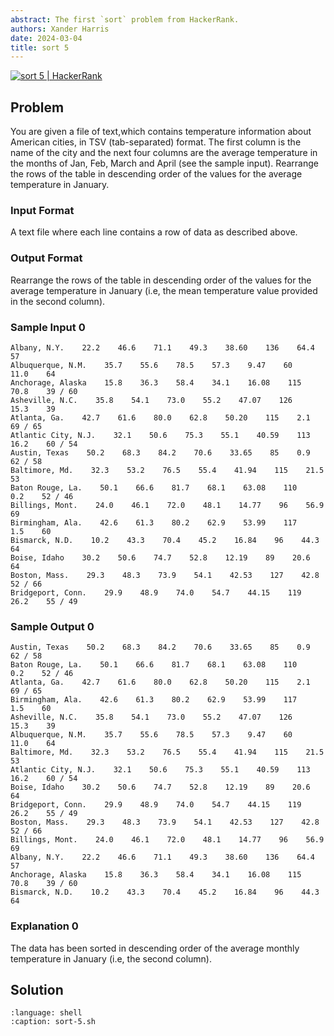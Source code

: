 ```yaml
---
abstract: The first `sort` problem from HackerRank.
authors: Xander Harris
date: 2024-03-04
title: sort 5
---
```


[![sort 5 | HackerRank](https://img.shields.io/badge/HackerRank-green?style=for-the-badge&logo=hackerrank&label=sort%205)](https://www.hackerrank.com/challenges/text-processing-sort-5)

## Problem

You are given a file of text,which contains temperature information about American cities, in TSV (tab-separated) format. The first column is the name of the city and the next four columns are the average temperature in the months of Jan, Feb, March and April (see the sample input). Rearrange the rows of the table in descending order of the values for the average temperature in January.

### Input Format

A text file where each line contains a row of data as described above.

### Output Format

Rearrange the rows of the table in descending order of the values for the average temperature in January (i.e, the mean temperature value provided in the second column).

### Sample Input 0

```{code-block} shell
Albany, N.Y.    22.2    46.6    71.1    49.3    38.60    136    64.4    57
Albuquerque, N.M.    35.7    55.6    78.5    57.3    9.47    60    11.0    64
Anchorage, Alaska    15.8    36.3    58.4    34.1    16.08    115    70.8    39 / 60
Asheville, N.C.    35.8    54.1    73.0    55.2    47.07    126    15.3    39
Atlanta, Ga.    42.7    61.6    80.0    62.8    50.20    115    2.1    69 / 65
Atlantic City, N.J.    32.1    50.6    75.3    55.1    40.59    113    16.2    60 / 54
Austin, Texas    50.2    68.3    84.2    70.6    33.65    85    0.9    62 / 58
Baltimore, Md.    32.3    53.2    76.5    55.4    41.94    115    21.5    53
Baton Rouge, La.    50.1    66.6    81.7    68.1    63.08    110    0.2    52 / 46
Billings, Mont.    24.0    46.1    72.0    48.1    14.77    96    56.9    69
Birmingham, Ala.    42.6    61.3    80.2    62.9    53.99    117    1.5    60
Bismarck, N.D.    10.2    43.3    70.4    45.2    16.84    96    44.3    64
Boise, Idaho    30.2    50.6    74.7    52.8    12.19    89    20.6    64
Boston, Mass.    29.3    48.3    73.9    54.1    42.53    127    42.8    52 / 66
Bridgeport, Conn.    29.9    48.9    74.0    54.7    44.15    119    26.2    55 / 49
```

### Sample Output 0

```{code-block} shell
Austin, Texas    50.2    68.3    84.2    70.6    33.65    85    0.9    62 / 58
Baton Rouge, La.    50.1    66.6    81.7    68.1    63.08    110    0.2    52 / 46
Atlanta, Ga.    42.7    61.6    80.0    62.8    50.20    115    2.1    69 / 65
Birmingham, Ala.    42.6    61.3    80.2    62.9    53.99    117    1.5    60
Asheville, N.C.    35.8    54.1    73.0    55.2    47.07    126    15.3    39
Albuquerque, N.M.    35.7    55.6    78.5    57.3    9.47    60    11.0    64
Baltimore, Md.    32.3    53.2    76.5    55.4    41.94    115    21.5    53
Atlantic City, N.J.    32.1    50.6    75.3    55.1    40.59    113    16.2    60 / 54
Boise, Idaho    30.2    50.6    74.7    52.8    12.19    89    20.6    64
Bridgeport, Conn.    29.9    48.9    74.0    54.7    44.15    119    26.2    55 / 49
Boston, Mass.    29.3    48.3    73.9    54.1    42.53    127    42.8    52 / 66
Billings, Mont.    24.0    46.1    72.0    48.1    14.77    96    56.9    69
Albany, N.Y.    22.2    46.6    71.1    49.3    38.60    136    64.4    57
Anchorage, Alaska    15.8    36.3    58.4    34.1    16.08    115    70.8    39 / 60
Bismarck, N.D.    10.2    43.3    70.4    45.2    16.84    96    44.3    64
```

### Explanation 0

The data has been sorted in descending order of the average monthly temperature in January (i.e, the second column).

## Solution

```{literalinclude} sort-5.sh
:language: shell
:caption: sort-5.sh
```

```{index} sort; descending floating point by second column
```
